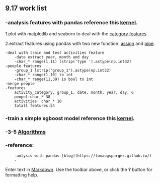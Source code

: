 ## 9.17 work list


### -analysis features with pandas reference this [kernel](https://www.kaggle.com/yassinealouini/predicting-red-hat-business-value/features-processing/code).
1.plot with matplotlib and seaborn to deal with the [category features](https://stanford.edu/~mwaskom/software/seaborn/tutorial/categorical.html)

2.extract features using pandas with two new function: [assign](http://pandas.pydata.org/pandas-docs/stable/generated/pandas.DataFrame.assign.html) and [pipe](http://pandas.pydata.org/pandas-docs/stable/generated/pandas.Series.pipe.html#pandas.Series.pipe). 
	
    -deal with train and test activities feature
    	-date extract year, month and day
        -char_* range(1,11) lstrip('type ').astype(np.int32)
    -people features
    	-group_1 lstrip("group_1").astype(np.int32)
        -char_* range(1,10) to int
        -char_* range(11,39) is bool to int
    -merge people
   	-features
    	activity_category, group_1, date, month, year, day, 6
        peopel:char_* 38
        activities: char_* 10
        totall features:54

### -train a simple xgboost model reference this [kernel](https://www.kaggle.com/abriosi/predicting-red-hat-business-value/raddar-0-98-xgboost-sparse-matrix-python).

### -3-5 [Algorithms](https://leetcode.com/)

### -reference:
		-anlysis with pandas [blog](https://tomaugspurger.github.io/)
        -





Enter text in [Markdown](http://daringfireball.net/projects/markdown/). Use the toolbar above, or click the **?** button for formatting help.
